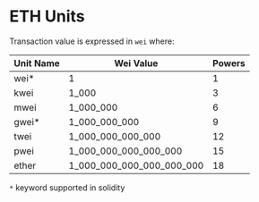 # ETH Units 
Transaction value is expressed in `wei` where:

| Unit Name | Wei Value                  | Powers
| ----------| -------------------------- | ------
| wei*      | 1                          | 1     
| kwei      | 1_000                      | 3     
| mwei      | 1_000_000                  | 6 
| gwei*     | 1_000_000_000              | 9 
| twei      | 1_000_000_000_000          | 12
| pwei      | 1_000_000_000_000_000      | 15
| ether     | 1_000_000_000_000_000_000  | 18

`*` keyword supported in solidity
